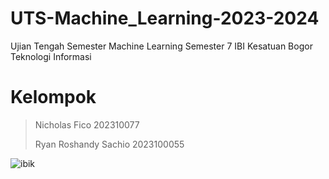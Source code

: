 # UTS-Machine_Learning-2023-2024
Ujian Tengah Semester Machine Learning Semester 7 IBI Kesatuan Bogor Teknologi Informasi

# Kelompok

> Nicholas Fico 202310077
> 
> Ryan Roshandy Sachio 2023100055

![ibik](https://en.ibik.ac.id/wp-content/uploads/2023/03/logo-ibik-web.png](https://en.ibik.ac.id/wp-content/uploads/2023/03/logo-ibik-web.png)https://en.ibik.ac.id/wp-content/uploads/2023/03/logo-ibik-web.png)

